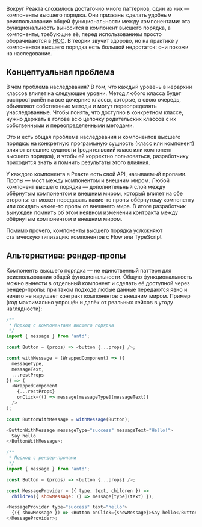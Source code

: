Вокруг Реакта сложилось достаточно много паттернов, один из них — компоненты высшего порядка. Они призваны сделать удобным реиспользование общей функциональности между компонентами: эта функциональность выносится в компонент высшего порядка, а компоненты, требующие её, перед использованием просто оборачиваются в <abbr title="Higher-order component">HOC</abbr>. В теории звучит здорово, но на практике у компонентов высшего порядка есть большой недостаток: они похожи на наследование.

## Концептуальная проблема

В чём проблема наследования? В том, что каждый уровень в иерархии классов влияет на следующие уровни. Метод любого класса будет распространён на все дочерние классы, которые, в свою очередь, объявляют собственные методы и могут переопределять унаследованные. Чтобы понять, что доступно в конкретном классе, нужно держать в голове всю цепочку родительских классов с их собственными и переопределенными методами.

Это и есть общая проблема наследования и компонентов высшего порядка: на конкретную программную сущность (класс или компонент) влияют внешние сущности (родительский класс или компонент высшего порядка), и чтобы ей корректно пользоваться, разработчику приходится знать и помнить результаты этого влияния.

<div class="aside">
  <p class="aside__paragraph">У каждого компонента в Реакте есть свой API, называемый пропами. Пропы — мост между компонентом и внешним миром. Любой компонент высшего порядка — дополнительный слой между обёрнутым компонентом и внешним миром, который влияет на обе стороны: он может передавать какие-то пропы обёрнутому компоненту или ожидать какие-то пропы от внешнего мира. В итоге разработчик вынужден помнить об этом неявном изменении контракта между обёрнутым компонентом и внешним миром.</p>

  <aside class="aside__note">
    Помимо прочего, компоненты высшего порядка усложняют статическую типизацию компонентов с Flow или TypeScript
  </aside>
</div>

## Альтернатива: рендер-пропы

Компоненты высшего порядка — не единственный паттерн для реиспользования общей функциональности. Общую функциональность можно вынести в отдельный компонент и сделать её доступной через рендер-пропы: при таком подходе любые данные передаются явно и ничего не нарушает контракт компонентов с внешним миром. Пример (код максимально упрощён и далёк от реальных кейсов в угоду наглядности):

```javascript
/**
 * Подход с компонентами высшего порядка
 */
import { message } from 'antd';

const Button = (props) => <button {...props} />;

const withMessage = (WrappedComponent) => ({
  messageType,
  messageText,
  ...restProps
}) => (
  <WrappedComponent
    {...restProps}
    onClick={() => message[messageType](messageText)}
  />
);

const ButtonWithMessage = withMessage(Button);

<ButtonWithMessage messageType="success" messageText="Hello!">
  Say hello
</ButtonWithMessage>;
```

```javascript
/**
 * Подход с рендер-пропами
 */
import { message } from 'antd';

const Button = (props) => <button {...props} />;

const MessageProvider = ({ type, text, children }) =>
  children({ showMessage: () => message[type](text) });

<MessageProvider type="success" text="hello">
  {({ showMessage }) => <Button onClick={showMessage}>Say hello</Button>}
</MessageProvider>;
```
